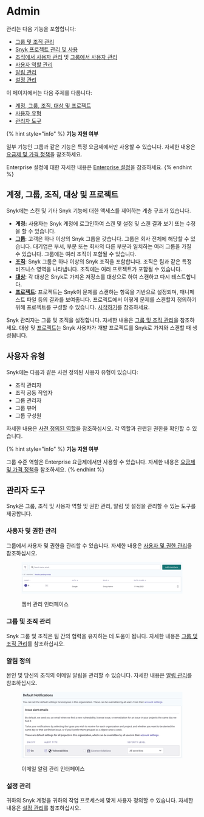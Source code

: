 # Admin

관리는 다음 기능을 포함합니다:

* [그룹 및 조직 관리](groups-and-organizations/)
* [Snyk 프로젝트 관리 및 사용](snyk-projects/)
* [조직에서 사용자 관리](groups-and-organizations/organizations/manage-users-in-organizations.md) 및 [그룹에서 사용자 관리](groups-and-organizations/groups/manage-users-in-a-group.md)
* [사용자 역할 관리](user-roles/)
* [알림 관리](manage-notifications.md)
* [설정 관리](groups-and-organizations/group-and-organization-settings.md)

이 페이지에서는 다음 주제를 다룹니다:

* [계정, 그룹, 조직, 대상 및 프로젝트](./#accounts-groups-organizations-targets-and-projects)
* [사용자 유형](./#user-types)
* [관리자 도구](./#snyk-admin-tools)

{% hint style="info" %}
**기능 지원 여부**

일부 기능인 그룹과 같은 기능은 특정 요금제에서만 사용할 수 있습니다. 자세한 내용은 [요금제 및 가격 정책](https://snyk.io/plans/)을 참조하세요.

Enterprise 설정에 대한 자세한 내용은 [Enterprise 설정](../enterprise-setup/)을 참조하세요.
{% endhint %}

## 계정, 그룹, 조직, 대상 및 프로젝트

Snyk에는 스캔 및 기타 Snyk 기능에 대한 액세스를 제어하는 계층 구조가 있습니다.

* **계정:** 사용자는 Snyk 계정에 로그인하여 스캔 및 설정 및 스캔 결과 보기 또는 수정을 할 수 있습니다.
* [**그룹**](groups-and-organizations/groups/): 고객은 하나 이상의 Snyk 그룹을 갖습니다. 그룹은 회사 전체에 해당할 수 있습니다. 대기업은 부서, 부문 또는 회사의 다른 부분과 일치하는 여러 그룹을 가질 수 있습니다. 그룹에는 여러 조직이 포함될 수 있습니다.
* [**조직**](groups-and-organizations/organizations/): Snyk 그룹은 하나 이상의 Snyk 조직을 포함합니다. 조직은 팀과 같은 특정 비즈니스 영역을 나타냅니다. 조직에는 여러 프로젝트가 포함될 수 있습니다.
* [**대상**](snyk-projects/#target): 각 대상은 Snyk로 가져온 저장소를 대상으로 하여 스캔하고 다시 테스트합니다.
* [**프로젝트**](snyk-projects/): 프로젝트는 Snyk이 문제를 스캔하는 항목을 기반으로 설정되며, 매니페스트 파일 등의 결과를 보여줍니다. 프로젝트에서 어떻게 문제를 스캔할지 정의하기 위해 프로젝트를 구성할 수 있습니다. [시작하기](getting-started/)를 참조하세요.

Snyk 관리자는 그룹 및 조직을 설정합니다. 자세한 내용은 [그룹 및 조직 관리](groups-and-organizations/)을 참조하세요. 대상 및 [프로젝트](snyk-projects/)는 Snyk 사용자가 개발 프로젝트를 Snyk로 가져와 스캔할 때 생성됩니다.

## 사용자 유형

Snyk에는 다음과 같은 사전 정의된 사용자 유형이 있습니다:

* 조직 관리자
* 조직 공동 작업자
* 그룹 관리자
* 그룹 뷰어
* 그룹 구성원

자세한 내용은 [사전 정의된 역할](user-roles/pre-defined-roles.md)을 참조하십시오. 각 역할과 관련된 권한을 확인할 수 있습니다.

{% hint style="info" %}
**기능 지원 여부**

그룹 수준 역할은 Enterprise 요금제에서만 사용할 수 있습니다. 자세한 내용은 [요금제 및 가격 정책](https://snyk.io/plans/)을 참조하세요.&#x20;
{% endhint %}

## 관리자 도구

Snyk은 그룹, 조직 및 사용자 역할 및 권한 관리, 알림 및 설정을 관리할 수 있는 도구를 제공합니다.

### 사용자 및 권한 관리

그룹에서 사용자 및 권한을 관리할 수 있습니다. 자세한 내용은 [사용자 및 권한 관리](user-roles/user-role-management.md)을 참조하십시오.

<figure><img src="../.gitbook/assets/image (245) (1) (1) (1).png" alt="멤버 관리 인터페이스"><figcaption><p>멤버 관리 인터페이스</p></figcaption></figure>

### 그룹 및 조직 관리

Snyk 그룹 및 조직은 팀 간의 협력을 유지하는 데 도움이 됩니다. 자세한 내용은 [그룹 및 조직 관리](groups-and-organizations/)를 참조하십시오.

### 알림 정의

본인 및 당신의 조직의 이메일 알림을 관리할 수 있습니다. 자세한 내용은 [알림 관리](manage-notifications.md)를 참조하십시오.

<figure><img src="../.gitbook/assets/image (6) (2).png" alt="이메일 알림 관리 인터페이스"><figcaption><p>이메일 알림 관리 인터페이스</p></figcaption></figure>

### 설정 관리

귀하의 Snyk 계정을 귀하의 작업 프로세스에 맞게 사용자 정의할 수 있습니다. 자세한 내용은 [설정 관리](groups-and-organizations/group-and-organization-settings.md)를 참조하십시오.
